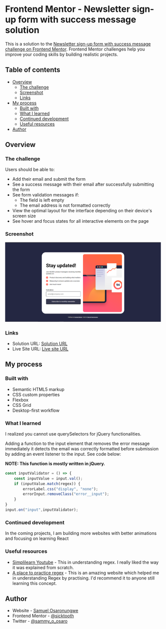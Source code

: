 # Frontend Mentor - Newsletter sign-up form with success message solution

This is a solution to the [Newsletter sign-up form with success message challenge on Frontend Mentor](https://www.frontendmentor.io/challenges/newsletter-signup-form-with-success-message-3FC1AZbNrv). Frontend Mentor challenges help you improve your coding skills by building realistic projects. 

## Table of contents

- [Overview](#overview)
  - [The challenge](#the-challenge)
  - [Screenshot](#screenshot)
  - [Links](#links)
- [My process](#my-process)
  - [Built with](#built-with)
  - [What I learned](#what-i-learned)
  - [Continued development](#continued-development)
  - [Useful resources](#useful-resources)
- [Author](#author)

## Overview

### The challenge

Users should be able to:

- Add their email and submit the form
- See a success message with their email after successfully submitting the form
- See form validation messages if:
  - The field is left empty
  - The email address is not formatted correctly
- View the optimal layout for the interface depending on their device's screen size
- See hover and focus states for all interactive elements on the page

### Screenshot

![Desktop view](/Screenshot.png)

### Links

- Solution URL: [Solution URL](https://github.com/sicktooth/newsletter-sign-up-with-success-message)
- Live Site URL: [Live site URL](https://github.com/sicktooth/newsletter-sign-up-with-success-message/deployments/github-pages)

## My process

### Built with

- Semantic HTML5 markup
- CSS custom properties
- Flexbox
- CSS Grid
- Desktop-first workflow

### What I learned

I realized you cannot use querySelectors for jQuery functionalities.

Adding a function to the input element that removes the error message immediately it detects the email was correctly formatted before submission by adding an event listener to the input.
See code below:

**NOTE: This function is mostly written in jQuery.**

```js
const inputValidator = () => {
    const inputValue = input.val();
    if (inputValue.match(regex)) {
        errorLabel.css("display", "none");
        errorInput.removeClass("error__input");
    }
}
input.on("input",inputValidator);
```

### Continued development

In the coming projects, I am building more websites with better animations and focusing on learning React

### Useful resources

- [Simplilearn Youtube](https://youtu.be/nlGF-zh0fsg?si=yDpfPNi88zvk1ulJ) - This in understanding regex. I really liked the way it was explained from scratch.
- [A place to practice regex](https://rubular.com/) - This is an amazing website which helped me in understanding Regex by practising. I'd recommend it to anyone still learning this concept.

## Author

- Website - [Samuel Osaronungwe](https://sicktooth.github.io/portfolio/)
- Frontend Mentor - [@sicktooth](https://www.frontendmentor.io/profile/sicktooth)
- Twitter - [@sammy_o_osaro](https://twitter.com/Sammy_O_Osaro)
